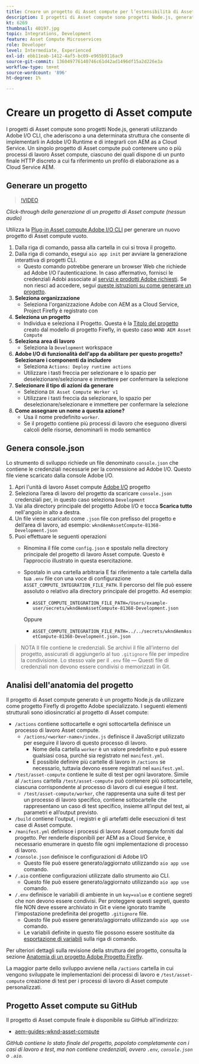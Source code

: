 ```yaml
---
title: Creare un progetto di Asset compute per l’estensibilità di Asset compute
description: I progetti di Asset compute sono progetti Node.js, generati utilizzando Adobe I/O CLI, che aderiscono a una determinata struttura e consentono di implementarli in Adobe I/O Runtime e di integrarli con AEM as a Cloud Service.
kt: 6269
thumbnail: 40197.jpg
topic: Integrations, Development
feature: Asset Compute Microservices
role: Developer
level: Intermediate, Experienced
exl-id: ebb11eab-1412-4af5-bc09-e965b9116ac9
source-git-commit: 136049776140746c61d42ad1496df15a2d226e3a
workflow-type: tm+mt
source-wordcount: '896'
ht-degree: 1%

---
```


# Creare un progetto di Asset compute

I progetti di Asset compute sono progetti Node.js, generati utilizzando Adobe I/O CLI, che aderiscono a una determinata struttura che consente di implementarli in Adobe I/O Runtime e di integrarli con AEM as a Cloud Service. Un singolo progetto di Asset compute può contenere uno o più processi di lavoro Asset compute, ciascuno dei quali dispone di un punto finale HTTP discreto a cui fa riferimento un profilo di elaborazione as a Cloud Service AEM.

## Generare un progetto

>[!VIDEO](https://video.tv.adobe.com/v/40197/?quality=12&learn=on)

_Click-through della generazione di un progetto di Asset compute (nessun audio)_

Utilizza la [Plug-in Asset compute Adobe I/O CLI](../set-up/development-environment.md#aio-cli) per generare un nuovo progetto di Asset compute vuoto.

1. Dalla riga di comando, passa alla cartella in cui si trova il progetto.
1. Dalla riga di comando, esegui `aio app init` per avviare la generazione interattiva di progetti CLI.
   + Questo comando potrebbe generare un browser Web che richiede ad Adobe I/O l&#39;autenticazione. In caso affermativo, fornisci le credenziali Adobi associate al [servizi e prodotti Adobe richiesti](../set-up/accounts-and-services.md). Se non riesci ad accedere, segui [queste istruzioni su come generare un progetto](https://www.adobe.io/project-firefly/docs/getting_started/first_app/#42-developer-is-not-logged-in-as-enterprise-organization-user).
1. __Seleziona organizzazione__
   + Seleziona l&#39;organizzazione Adobe con AEM as a Cloud Service, Project Firefly è registrato con
1. __Seleziona un progetto__
   + Individua e seleziona il Progetto. Questa è la [Titolo del progetto](../set-up/firefly.md) creato dal modello di progetto Firefly, in questo caso `WKND AEM Asset Compute`
1. __Seleziona area di lavoro__
   + Seleziona la `Development` workspace
1. __Adobe I/O di funzionalità dell&#39;app da abilitare per questo progetto? Selezionare i componenti da includere__
   + Seleziona `Actions: Deploy runtime actions`
   + Utilizzare i tasti freccia per selezionare e lo spazio per deselezionare/selezionare e immettere per confermare la selezione
1. __Selezionare il tipo di azioni da generare__
   + Seleziona `DX Asset Compute Worker v1`
   + Utilizzare i tasti freccia da selezionare, lo spazio per deselezionare/selezionare e immettere per confermare la selezione
1. __Come assegnare un nome a questa azione?__
   + Usa il nome predefinito `worker`.
   + Se il progetto contiene più processi di lavoro che eseguono diversi calcoli delle risorse, denominarli in modo semantico

## Genera console.json

Lo strumento di sviluppo richiede un file denominato `console.json` che contiene le credenziali necessarie per la connessione ad Adobe I/O. Questo file viene scaricato dalla console Adobe I/O.

1. Apri l&#39;unità di lavoro Asset compute [Adobe I/O](https://console.adobe.io) progetto
1. Seleziona l’area di lavoro del progetto da scaricare `console.json` credenziali per, in questo caso seleziona `Development`
1. Vai alla directory principale del progetto Adobe I/O e tocca __Scarica tutto__ nell&#39;angolo in alto a destra.
1. Un file viene scaricato come `.json` file con prefisso del progetto e dell’area di lavoro, ad esempio: `wkndAemAssetCompute-81368-Development.json`
1. Puoi effettuare le seguenti operazioni
   + Rinomina il file come `config.json` e spostalo nella directory principale del progetto di lavoro Asset compute. Questo è l’approccio illustrato in questa esercitazione.
   + Spostalo in una cartella arbitraria E fai riferimento a tale cartella dalla tua `.env` file con una voce di configurazione `ASSET_COMPUTE_INTEGRATION_FILE_PATH`. Il percorso del file può essere assoluto o relativo alla directory principale del progetto. Ad esempio:
      + `ASSET_COMPUTE_INTEGRATION_FILE_PATH=/Users/example-user/secrets/wkndAemAssetCompute-81368-Development.json`

      Oppure
      + `ASSET_COMPUTE_INTEGRATION_FILE_PATH=../../secrets/wkndAemAssetCompute-81368-Development.json.json`


> NOTA
> Il file contiene le credenziali. Se archivi il file all’interno del progetto, assicurati di aggiungerlo al tuo `.gitignore` file per impedire la condivisione. Lo stesso vale per il `.env` file — Questi file di credenziali non devono essere condivisi o memorizzati in Git.

## Analisi dell&#39;anatomia del progetto

Il progetto di Asset compute generato è un progetto Node.js da utilizzare come progetto Firefly di progetto Adobe specializzato. I seguenti elementi strutturali sono idiosincratici al progetto di Asset compute:

+ `/actions` contiene sottocartelle e ogni sottocartella definisce un processo di lavoro Asset compute.
   + `/actions/<worker-name>/index.js` definisce il JavaScript utilizzato per eseguire il lavoro di questo processo di lavoro.
      + Nome della cartella `worker` è un valore predefinito e può essere qualsiasi cosa, purché sia registrato nel `manifest.yml`.
      + È possibile definire più cartelle di lavoro in `/actions` se necessario, tuttavia devono essere registrati nel `manifest.yml`.
+ `/test/asset-compute` contiene le suite di test per ogni lavoratore. Simile al `/actions` cartella `/test/asset-compute` può contenere più sottocartelle, ciascuna corrispondente al processo di lavoro di cui esegue il test.
   + `/test/asset-compute/worker`, che rappresenta una suite di test per un processo di lavoro specifico, contiene sottocartelle che rappresentano un caso di test specifico, insieme all’input del test, ai parametri e all’output previsto.
+ `/build` contiene l&#39;output, i registri e gli artefatti delle esecuzioni di test case di Asset compute.
+ `/manifest.yml` definisce i processi di lavoro Asset compute forniti dal progetto. Per renderle disponibili per AEM as a Cloud Service, è necessario enumerare in questo file ogni implementazione di processo di lavoro.
+ `/console.json` definisce le configurazioni di Adobe I/O
   + Questo file può essere generato/aggiornato utilizzando `aio app use` comando.
+ `/.aio` contiene configurazioni utilizzate dallo strumento aio CLI.
   + Questo file può essere generato/aggiornato utilizzando `aio app use` comando.
+ `/.env` definisce le variabili di ambiente in un `key=value` e contiene segreti che non devono essere condivisi. Per proteggere questi segreti, questo file NON deve essere archiviato in Git e viene ignorato tramite l&#39;impostazione predefinita del progetto `.gitignore` file.
   + Questo file può essere generato/aggiornato utilizzando `aio app use` comando.
   + Le variabili definite in questo file possono essere sostituite da [esportazione di variabili](../deploy/runtime.md) sulla riga di comando.

Per ulteriori dettagli sulla revisione della struttura del progetto, consulta la sezione [Anatomia di un progetto Adobe Progetto Firefly](https://www.adobe.io/project-firefly/docs/guides/).

La maggior parte dello sviluppo avviene nella `/actions` cartella in cui vengono sviluppate le implementazioni dei processi di lavoro e `/test/asset-compute` creazione di test per i processi di lavoro di Asset compute personalizzati.

## Progetto Asset compute su GitHub

Il progetto di Asset compute finale è disponibile su GitHub all’indirizzo:

+ [aem-guides-wknd-asset-compute](https://github.com/adobe/aem-guides-wknd-asset-compute)

_GitHub contiene lo stato finale del progetto, popolato completamente con i casi di lavoro e test, ma non contiene credenziali, ovvero `.env`, `console.json` o `.aio`._
